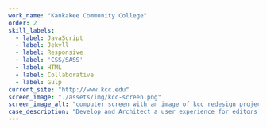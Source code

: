 ```yaml
---
work_name: "Kankakee Community College"
order: 2
skill_labels: 
  - label: JavaScript
  - label: Jekyll
  - label: Responsive
  - label: 'CSS/SASS'
  - label: HTML
  - label: Collaborative
  - label: Gulp
current_site: "http://www.kcc.edu"
screen_image: "./assets/img/kcc-screen.png"
screen_image_alt: "computer screen with an image of kcc redesign project"
case_description: "Develop and Architect a user experience for editors and&nbsp;users."
---
```

